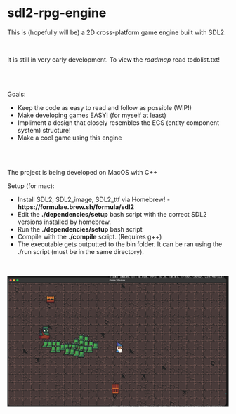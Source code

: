 # sdl2-rpg-engine
<p>This is (hopefully will be) a 2D cross-platform game engine built with SDL2.</p>
<br>
<p>It is still in very early development. To view the <i>roadmap</i> read todolist.txt!</p>
<br>
<br>
<p>
Goals:
<ul>
    <li>Keep the code as easy to read and follow as possible (WIP!)</li>
    <li>Make developing games EASY! (for myself at least)</li>
    <li>Impliment a design that closely resembles the ECS (entity component system) structure!</li>
    <li>Make a cool game using this engine</li>
</ul>
</p>
<br>
<br>
<p>The project is being developed on MacOS with C++</p>
<p>Setup (for mac):</p>
<ul>
    <li>Install SDL2, SDL2_image, SDL2_ttf via Homebrew! - <b>https://formulae.brew.sh/formula/sdl2</b></li>
    <li>Edit the <b>./dependencies/setup</b> bash script with the correct SDL2 versions installed by homebrew.</li>
    <li>Run the <b>./dependencies/setup</b> bash script</li>
    <li>Compile with the <b>./compile</b> script. (Requires g++)</li>
    <li>The executable gets outputted to the bin folder. It can be ran using the ./run script (must be in the same directory).</li>
</ul>
<br>
<br>
<img src="screenshot.png" width=700>

